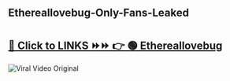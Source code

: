 
 ## Ethereallovebug-Only-Fans-Leaked

# <h2><a href="https://clipsfans.com/Ethereallovebug&ref=git">🔗 Click to LINKS ⏩⏩ 👉 🟢 Ethereallovebug </a></h2>

<a href="https://clipsfans.com/Ethereallovebug&ref=git" rel="nofollow" data-target="animated-image.originalLink"><img src="https://i.ibb.co.com/xMMVF88/686577567.gif" alt="Viral Video Original" style="max-width: 100%; display: inline-block;" data-target="animated-image.originalImage"></a>
